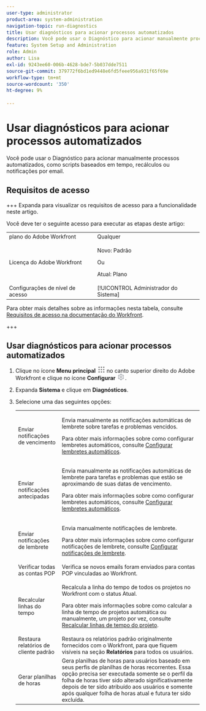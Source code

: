 ```yaml
---
user-type: administrator
product-area: system-administration
navigation-topic: run-diagnostics
title: Usar diagnósticos para acionar processos automatizados
description: Você pode usar o Diagnóstico para acionar manualmente processos automatizados, como scripts baseados em tempo, recálculos ou notificações por email.
feature: System Setup and Administration
role: Admin
author: Lisa
exl-id: 9243ee60-006b-4628-bde7-5b037dde7511
source-git-commit: 379772f6bd1ed9448e6fd5feee956a931f65f69e
workflow-type: tm+mt
source-wordcount: '350'
ht-degree: 9%

---
```


# Usar diagnósticos para acionar processos automatizados

<!--
<p data-mc-conditions="QuicksilverOrClassic.Draft mode">**DON'T DELETE, DRAFT OR HIDE THIS ARTICLE. IT IS LINKED TO THE PRODUCT, THROUGH THE CONTEXT SENSITIVE HELP LINKS. **</p>
-->

Você pode usar o Diagnóstico para acionar manualmente processos automatizados, como scripts baseados em tempo, recálculos ou notificações por email.

## Requisitos de acesso

+++ Expanda para visualizar os requisitos de acesso para a funcionalidade neste artigo.

Você deve ter o seguinte acesso para executar as etapas deste artigo:

<table style="table-layout:auto"> 
 <col> 
 <col> 
 <tbody> 
  <tr> 
   <td role="rowheader">plano do Adobe Workfront</td> 
   <td>Qualquer</td> 
  </tr> 
  <tr> 
  <tr> 
   <td role="rowheader">Licença do Adobe Workfront</td> 
   <td><p>Novo: Padrão</p>
       <p>Ou</p>
       <p>Atual: Plano</p></td>
  </tr> 
  </tr> 
  <tr> 
   <td role="rowheader">Configurações de nível de acesso</td> 
   <td>[!UICONTROL Administrador do Sistema]</td>
  </tr> 
 </tbody> 
</table>

Para obter mais detalhes sobre as informações nesta tabela, consulte [Requisitos de acesso na documentação do Workfront](/help/quicksilver/administration-and-setup/add-users/access-levels-and-object-permissions/access-level-requirements-in-documentation.md).

+++

## Usar diagnósticos para acionar processos automatizados

1. Clique no ícone **Menu principal** ![Ícone do menu principal](assets/main-menu-icon.png) no canto superior direito do Adobe Workfront e clique no ícone **Configurar** ![Configurações de engrenagem](assets/gear-icon-settings.png).

1. Expanda **Sistema** e clique em **Diagnósticos**.
1. Selecione uma das seguintes opções:

   <table style="table-layout:auto"> 
    <col> 
    <col> 
    <tbody> 
     <tr> 
      <td role="rowheader">Enviar notificações de vencimento</td> 
      <td> <p>Envia manualmente as notificações automáticas de lembrete sobre tarefas e problemas vencidos. </p> <p>Para obter mais informações sobre como configurar lembretes automáticos, consulte <a href="../../../administration-and-setup/manage-workfront/emails/setting-up-automatic-reminders.md" class="MCXref xref">Configurar lembretes automáticos</a>.</p> </td> 
     </tr> 
     <tr> 
      <td role="rowheader">Enviar notificações antecipadas</td> 
      <td> <p>Envia manualmente as notificações automáticas de lembrete para tarefas e problemas que estão se aproximando de suas datas de vencimento.</p> <p>Para obter mais informações sobre como configurar lembretes automáticos, consulte <a href="../../../administration-and-setup/manage-workfront/emails/setting-up-automatic-reminders.md" class="MCXref xref">Configurar lembretes automáticos</a>.</p> </td> 
     </tr> 
     <tr> 
      <td role="rowheader">Enviar notificações de lembrete</td> 
      <td> <p>Envia manualmente notificações de lembrete. </p> <p>Para obter mais informações sobre como configurar notificações de lembrete, consulte <a href="../../../administration-and-setup/manage-workfront/emails/set-up-reminder-notifications.md" class="MCXref xref">Configurar notificações de lembrete</a>.</p> </td> 
     </tr> 
     <tr> 
      <td role="rowheader">Verificar todas as contas POP</td> 
      <td>Verifica se novos emails foram enviados para contas POP vinculadas ao Workfront.</td> 
     </tr> 
     <tr> 
      <td role="rowheader">Recalcular linhas do tempo</td> 
      <td> <p>Recalcula a linha do tempo de todos os projetos no Workfront com o status Atual. </p> <p>Para obter mais informações sobre como calcular a linha de tempo de projetos automática ou manualmente, um projeto por vez, consulte <a href="../../../manage-work/projects/manage-projects/recalculate-project-timeline.md" class="MCXref xref">Recalcular linhas de tempo do projeto</a>.</p> </td> 
     </tr> 
     <tr> 
      <td role="rowheader">Restaura relatórios de cliente padrão</td> 
      <td>Restaura os relatórios padrão originalmente fornecidos com o Workfront, para que fiquem visíveis na seção <strong>Relatórios</strong> para todos os usuários.</td> 
     </tr> 
     <tr> 
      <td role="rowheader">Gerar planilhas de horas</td> 
      <td>Gera planilhas de horas para usuários baseado em seus perfis de planilhas de horas recorrentes. Essa opção precisa ser executada somente se o perfil da folha de horas tiver sido alterado significativamente depois de ter sido atribuído aos usuários e somente após qualquer folha de horas atual e futura ter sido excluída.</td> 
     </tr> 
    </tbody> 
   </table>
